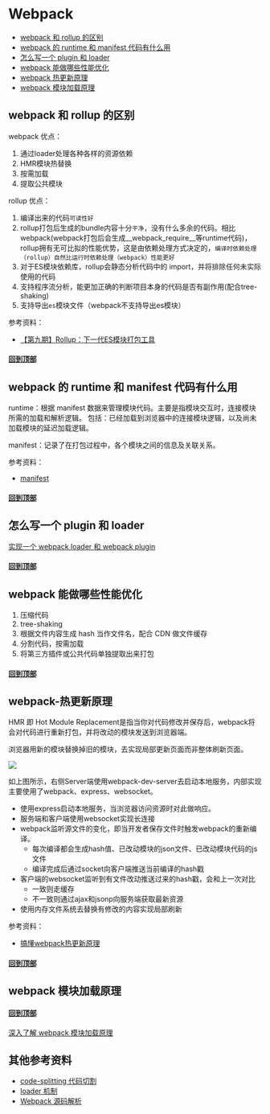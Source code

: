 # Webpack
* [webpack 和 rollup 的区别](#webpack-和-rollup-的区别)
* [webpack 的 runtime 和 manifest 代码有什么用](#webpack-的-runtime-和-manifest-代码有什么用)
* [怎么写一个 plugin 和 loader](#怎么写一个-plugin-和-loader)
* [webpack 能做哪些性能优化](#webpack-能做哪些性能优化)
* [webpack 热更新原理](#webpack-热更新原理)
* [webpack 模块加载原理](#webpack-模块加载原理)

## webpack 和 rollup 的区别
webpack 优点：
1. 通过loader处理各种各样的资源依赖
2. HMR模块热替换
3. 按需加载
4. 提取公共模块

rollup 优点：
1. 编译出来的代码`可读性好`
2. rollup打包后生成的bundle内容十分`干净`，没有什么多余的代码。相比webpack(webpack打包后会生成__webpack_require__等runtime代码)，rollup拥有无可比拟的性能优势，这是由依赖处理方式决定的，`编译时依赖处理（rollup）自然比运行时依赖处理（webpack）性能更好`
3. 对于ES模块依赖库，rollup会静态分析代码中的 import，并将排除任何未实际使用的代码
4. 支持程序流分析，能更加正确的判断项目本身的代码是否有副作用(配合tree-shaking)
5. 支持导出`es`模块文件（webpack不支持导出es模块）

参考资料：
* [【第九期】Rollup：下一代ES模块打包工具](https://zhuanlan.zhihu.com/p/75717476)
#### [回到顶部](#webpack)

## webpack 的 runtime 和 manifest 代码有什么用
runtime：根据 manifest 数据来管理模块代码。主要是指模块交互时，连接模块所需的加载和解析逻辑。
包括：已经加载到浏览器中的连接模块逻辑，以及尚未加载模块的延迟加载逻辑。

manifest：记录了在打包过程中，各个模块之间的信息及关联关系。 

参考资料：
* [manifest](https://webpack.docschina.org/concepts/manifest/)

#### [回到顶部](#webpack)

## 怎么写一个 plugin 和 loader
[实现一个 webpack loader 和 webpack plugin](https://github.com/woai3c/Front-end-articles/issues/6)

#### [回到顶部](#webpack)

## webpack 能做哪些性能优化
1. 压缩代码
2. tree-shaking
3. 根据文件内容生成 hash 当作文件名，配合 CDN 做文件缓存
4. 分割代码，按需加载
5. 将第三方插件或公共代码单独提取出来打包

#### [回到顶部](#webpack)

## webpack-热更新原理
HMR 即 Hot Module Replacement是指当你对代码修改并保存后，webpack将会对代码进行重新打包，并将改动的模块发送到浏览器端。

浏览器用新的模块替换掉旧的模块，去实现局部更新页面而非整体刷新页面。

![](https://user-gold-cdn.xitu.io/2019/9/2/16cf203824359397?imageView2/0/w/1280/h/960/format/webp/ignore-error/1)

如上图所示，右侧Server端使用webpack-dev-server去启动本地服务，内部实现主要使用了webpack、express、websocket。

- 使用express启动本地服务，当浏览器访问资源时对此做响应。
- 服务端和客户端使用websocket实现长连接
- webpack监听源文件的变化，即当开发者保存文件时触发webpack的重新编译。
  - 每次编译都会生成hash值、已改动模块的json文件、已改动模块代码的js文件
  - 编译完成后通过socket向客户端推送当前编译的hash戳
- 客户端的websocket监听到有文件改动推送过来的hash戳，会和上一次对比
  - 一致则走缓存
  - 不一致则通过ajax和jsonp向服务端获取最新资源
- 使用内存文件系统去替换有修改的内容实现局部刷新


参考资料：
* [搞懂webpack热更新原理](https://juejin.im/post/6844903933157048333)

#### [回到顶部](#webpack)

## webpack 模块加载原理

#### [回到顶部](#webpack)
[深入了解 webpack 模块加载原理](https://github.com/woai3c/Front-end-articles/issues/7)


## 其他参考资料

* [code-splitting 代码切割](https://github.com/youngwind/blog/issues/100)
* [loader 机制](https://github.com/youngwind/blog/issues/101)
* [Webpack 源码解析](https://github.com/lihongxun945/diving-into-webpack)
